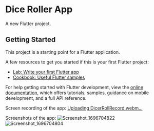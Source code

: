 # Dice Roller App

A new Flutter project.

## Getting Started

This project is a starting point for a Flutter application.

A few resources to get you started if this is your first Flutter project:

- [Lab: Write your first Flutter app](https://docs.flutter.dev/get-started/codelab)
- [Cookbook: Useful Flutter samples](https://docs.flutter.dev/cookbook)

For help getting started with Flutter development, view the
[online documentation](https://docs.flutter.dev/), which offers tutorials,
samples, guidance on mobile development, and a full API reference.

Screen recording of the app:
[Uploading DicerRollRecord.webm…]()



Screenshots of the app:
![Screenshot_1696704822](https://github.com/roshan-04/FlutterDiceRoller/assets/114808624/f04e544b-b0fa-4cf7-a48e-80dbe7fc3bb4)
![Screenshot_1696704804](https://github.com/roshan-04/FlutterDiceRoller/assets/114808624/18afe861-6134-4958-828d-bac9a61e4784)
